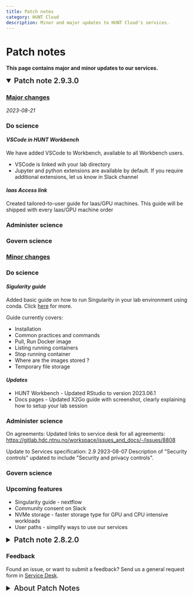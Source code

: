 ```yaml
---
title: Patch notes
category: HUNT Cloud
description: Minor and major updates to HUNT Cloud's services.
---
```


# Patch notes

**This page contains major and minor updates to our services.**


<!-- <section id="link1">
  <button type="button" class="collapsible">Link 1 Title<span style="color:#e4b101;">.</span></button>
  <div class="collapsed-content">
    <hr />
    <p>Link 1 content.</p>
  </div>
</section> -->


<details open><summary style="font-weight: 600; font-size: 20px;">Patch note 2.9.3.0</summary>

### <u>Major changes</u>

*2023-08-21*

### Do science

#### *VSCode in HUNT Workbench*

We have added VSCode to Workbench, available to all Workbench users. 

* VSCode is linked wih your lab directory
* Jupyter and python extensions are available by default. If you require additional extensions, let us know in Slack channel

#### *Iaas Access link*

Created tailored-to-user guide for Iaas/GPU machines. This guide will be shipped with every Iaas/GPU machine order


### Administer science

### Govern science

### <u>Minor changes</u>

### Do science

#### *Sigularity guide*

Added basic guide on how to run Singularity in your lab environment using conda. Click [here](/do-science/tools/technical/singularity/#singularity) for more.

Guide currently covers: 

* Installation
* Common practices and commands
* Pull, Run Docker image
* Listing running containers
* Stop running container
* Where are the images stored ?
* Temporary file storage


#### *Updates*

* HUNT Workbench - Updated RStudio to version 2023.06.1
* Docs pages - Updated X2Go guide with screenshot, clearly explaining how to setup your lab session


### Administer science

On agreements: Updated links to service desk for all agreements: https://gitlab.hdc.ntnu.no/workspace/issues_and_docs/-/issues/8808

Update to Services specification: 2.9   2923-08-07    Description of "Security controls" updated to include "Security and privacy controls".

### Govern science


### Upcoming features

* Singularity guide - nextflow
* Community consent on Slack
* NVMe storage - faster storage type for GPU and CPU intensive workloads
* User paths - simplify ways to use our services


</details>


<details><summary style="font-weight: 600; font-size: 20px;">Patch note 2.8.2.0</summary>

*2023-06-27*

Dear cloud community, 

Welcome to our first patch note!

We created this page to keep you informed about our activities and progress here at HUNT Cloud. In the below notes, you will read about what is new, what we are currently working on, known issues and more.

For the HUNT Cloud team  
*Jakub*


### <u>Major changes</u>

### Do science

#### *Workbench guides for SSH reset*

We are introducing the abillity for users to reset passphrase directly in Workbench.

* This method works for *new* and *existing* users. 
* Once you request SSH passphrase reset, head over to your Workbench to easily reset your passphrase in a familliar manner. 
* You can find further details in this [guide](/do-science/guides/configure-ssh-workbench/#ssh-passphrase-reset-in-workbench).


#### *Lab access link*

We are changing the way we approach onboarding of new users. This approach allows you to connect to our services using tailored-to-you copy-paste commands for your initial configuration.

* You can find Lab access link in your onboarding email, or request a new link in our Do science [service desk](/do-science/service-desk/#request-lab-access-reissue)


### Administer science

#### *Scientific access*

We are simplifying [Scientific access](/administer-science/scientific-access/) for new scientific centers and scientfic groups and have updated the initial onboarding process: 

* [New section](/administer-science/scientific-access/) that describes the scientific onboarding.
* [New scientific access bundle](/administer-science/scientific-access/#order-scientific-access) that combines information needed to add your first Data space and Lab. 
* [FAQ section](/administer-science/scientific-access/faq/) dedicated to scientific access.


### Govern science

#### *Organizational access*

We are simplifying [Organizational access](/govern-science/organizational-access/) and have updated the initial onboarding process:

* [New section](/govern-science/organizational-access/) that describes the organizational onboarding.
* [New organiztional agreement information form](/govern-science/organizational-access/#request-organizational-agreements) that combines information needed to generate your first data processor agreement and services center agreements. 
* [FAQ section](/govern-science/organizational-access/faq/) dedicated to organizational access.

#### Lagtun resolutions

The new [resolutions from Tingweek #9](/govern-science/tingweek/resolutions/) are adopted:

* Enable reduction of inactive compute resources
* Clarify costs for migration to new systems
* Explore data provider initiated data deliveries 


### <u>Minor changes</u>

### Do science

#### *Azcopy guide*

* We added a quick guide for users who want to transfer files from Azure Storage to their lab. [Click here](/do-science/tools/transfer/azcopy) for details.

### Administer science

#### *Agreement updates* 

We updated the agreements for [External kista import order](/administer-science/agreements/downloads/#external-kista-import-order) (v2.1) and [External kista export order](/administer-science/agreements/downloads/#external-kista-export-order) (v1.4): 

* Naming of "Internal lab user" included in separate header to improve differentiation from lab leader.

### Govern science

#### New Tingweek dates

[Dates for upcoming Tingweeks](/govern-science/tingweek/dates/): Tingweek #10 (2023-10) and Tingweek #11 (2024-02) are published in the Tingweek section.
  
### Upcoming features

What are we working on? 

* NVMe storage - faster storage type for GPU and CPU intensive workloads.
* User paths - simplify ways to use our services.
* Simplified IaaS access - similar to Lab Access.

</details>

### Feedback

Found an issue, or want to submit a feedback? Send us a general request form in [Service Desk](/do-science/service-desk/#general-service-request).


<details><summary style="font-weight: 450; font-size: 20px;">About Patch Notes</summary>




### Numbering

We use a four digit numbering system on our Patch notes, for example version `2.8.3.0`. 

| Number | Description | 
| ---- | ---- | 
| 2 | Major services agreement update | 
| 8 | Minor services agreement update |
| 3 | Major Patch notes | 
| 0 | Minor Patch notes | 



#### Major services agreement update 

The first number indicates which major [Services specification](/administer-science/services/specifications/) version the Patch notes are attached to. 

The number references the first digit of the current Services specification version. For example, Services specification version `2.8` will be listed as `2`. 

A major services agreement update indicates that services are changes in a way that need major agreement updates. Such updates are forwarded to all contractual partners on email, and major changes on existing services take effect 90 days after the announcement.

#### Minor services agreement update

The second number indicates which minor [Services specification](/administer-science/services/specifications/) version the Patch note are attached to.

The number references the second digit of the current Services specification version. For example, Services specification version `2.8` will be listed as `8`. 

A minor services agreement update indicate a change in the agreement text, such as clarifications, syntax updates and similar. These changes takes effect when they are communicted on these docs pages, and are not forwarded to contractual partners on email.

#### Major Patch notes

The third number indicates which major Patch notes version the current notes are attached to. 

Major Patch notes indicates what we think are a substantial update in your user experience of our services. 
Such improvements may not always need updates in legal documents.

#### Minor Patch notes

The fourth number indicates which minor Patch notes version the current notes are attached to. 

Minor Patch notes indicates what we think are small (but often important) user experience updates of our services, for example updates of guides, agreements or other good-to-know-about things.

</details>

